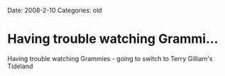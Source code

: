 Date: 2008-2-10
Categories: old

# Having trouble watching Grammi...

Having trouble watching Grammies - going to switch to Terry Gilliam's Tideland
